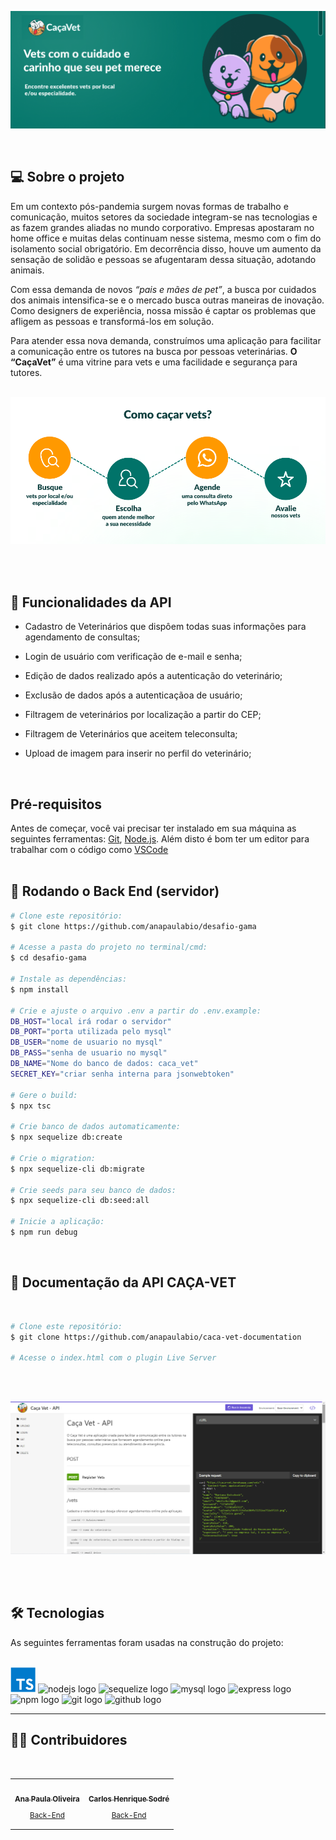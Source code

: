 <div align="center">

![Alt text](/img/cacaVet.png)
</div>
<br>

## 💻 Sobre o projeto
Em um contexto pós-pandemia surgem novas formas de trabalho e comunicação, muitos setores da sociedade integram-se nas tecnologias e as fazem grandes aliadas no mundo corporativo. Empresas apostaram no home office e muitas delas continuam nesse sistema, mesmo com o fim do isolamento social obrigatório.  Em decorrência disso, houve um aumento da sensação de solidão e pessoas se afugentaram dessa situação, adotando animais.

Com essa demanda de novos *“pais e mães de pet”*, a busca por cuidados dos animais intensifica-se e o mercado busca outras maneiras de inovação. Como designers de experiência, nossa missão é captar os problemas que afligem as pessoas e transformá-los em solução. 

Para atender essa nova demanda, construímos uma aplicação para facilitar a comunicação entre os tutores na busca por pessoas veterinárias. **O “CaçaVet”** é uma vitrine para vets e uma facilidade e segurança para tutores.
<br><br>
 
 ![Alt text](/img/como.png)
 
<br><br>

## 📁 Funcionalidades da API

 - Cadastro de Veterinários que dispôem todas suas informações para agendamento de consultas;

 - Login de usuário com verificação de e-mail e senha;

 - Edição de dados realizado após a autenticação do veterinário;

 - Exclusão de dados após a autenticaçãoa de usuário;

 - Filtragem de veterinários por localização a partir do CEP;

 - Filtragem de Veterinários que aceitem teleconsulta;

 - Upload de imagem para inserir no perfil do veterinário;

<br>

## Pré-requisitos
Antes de começar, você vai precisar ter instalado em sua máquina as seguintes ferramentas:
[Git](https://git-scm.com/), [Node.js](https://nodejs.org/en/). 
Além disto é bom ter um editor para trabalhar com o código como [VSCode](https://code.visualstudio.com/)
<br><br>

## 🎲 Rodando o Back End (servidor)

```bash
# Clone este repositório:
$ git clone https://github.com/anapaulabio/desafio-gama

# Acesse a pasta do projeto no terminal/cmd:
$ cd desafio-gama

# Instale as dependências:
$ npm install

# Crie e ajuste o arquivo .env a partir do .env.example: 
DB_HOST="local irá rodar o servidor"
DB_PORT="porta utilizada pelo mysql"
DB_USER="nome de usuario no mysql"
DB_PASS="senha de usuario no mysql"
DB_NAME="Nome do banco de dados: caca_vet"
SECRET_KEY="criar senha interna para jsonwebtoken"

# Gere o build:
$ npx tsc

# Crie banco de dados automaticamente:
$ npx sequelize db:create

# Crie o migration:
$ npx sequelize-cli db:migrate

# Crie seeds para seu banco de dados:
$ npx sequelize-cli db:seed:all

# Inicie a aplicação:
$ npm run debug

```
<br>

 ## 📁 Documentação da API CAÇA-VET
 <br>

```bash
# Clone este repositório:
$ git clone https://github.com/anapaulabio/caca-vet-documentation

# Acesse o index.html com o plugin Live Server
```

<br><br>

![Alt text](/img/doc.png)

<br><br>

## 🛠 Tecnologias

As seguintes ferramentas foram usadas na construção do projeto:
<br><br>

<div align="left">
  <img alt="Rafa-Ts" height="40" width="40" src="https://raw.githubusercontent.com/devicons/devicon/master/icons/typescript/typescript-plain.svg">
  <img src="https://cdn.jsdelivr.net/gh/devicons/devicon/icons/nodejs/nodejs-original.svg" height="40" width="52" alt="nodejs logo"  />
  <img src="https://cdn.jsdelivr.net/gh/devicons/devicon/icons/sequelize/sequelize-original.svg" height="40" width="52" alt="sequelize logo"  />
  <img src="https://cdn.jsdelivr.net/gh/devicons/devicon/icons/mysql/mysql-original.svg" height="40" width="52" alt="mysql logo"  />
  <img src="https://cdn.jsdelivr.net/gh/devicons/devicon/icons/express/express-original.svg" height="40" width="52" alt="express logo"  />
  <img src="https://cdn.jsdelivr.net/gh/devicons/devicon/icons/npm/npm-original-wordmark.svg" height="40" width="52" alt="npm logo"  />
  <img src="https://cdn.jsdelivr.net/gh/devicons/devicon/icons/git/git-original.svg" height="40" width="52" alt="git logo"  />
  <img src="https://cdn.jsdelivr.net/gh/devicons/devicon/icons/github/github-original.svg" height="40" width="52" alt="github logo"  />
</div>

---

<h2> 👨‍💻 Contribuidores </h2><br>

<table>
  <tr>
    <td align="center">
      <a target="_blank" href="https://www.linkedin.com/in/anapaulaoliveiraa/">
        <img src="https://avatars.githubusercontent.com/u/104741998?v=4" width="100px;" alt=""/><br>
        <sub>
          <b>Ana Paula Oliveira</b>
          <p>Back-End</p>
        </sub>
      </a>
    </td>
    <td align="center">
      <a target="_blank" href="https://www.linkedin.com/in/carlos-henrique-sodr%C3%A9-gomes-858b48216/">
        <img src="https://avatars.githubusercontent.com/u/106976017?v=4" width="100px;" alt=""/><br>
        <sub>
          <b>Carlos Henrique Sodré</b>
           <p>Back-End</p>
        </sub>
      </a>
    </td>
   

</table>

<br><br>
